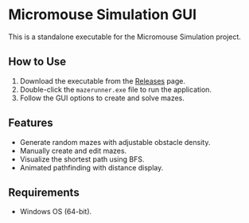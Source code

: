# Micromouse Simulation GUI

This is a standalone executable for the Micromouse Simulation project.

## How to Use
1. Download the executable from the [Releases](https://github.com/sudoapt-getss/Projects/releases) page.
2. Double-click the `mazerunner.exe` file to run the application.
3. Follow the GUI options to create and solve mazes.

## Features
- Generate random mazes with adjustable obstacle density.
- Manually create and edit mazes.
- Visualize the shortest path using BFS.
- Animated pathfinding with distance display.

## Requirements
- Windows OS (64-bit).
